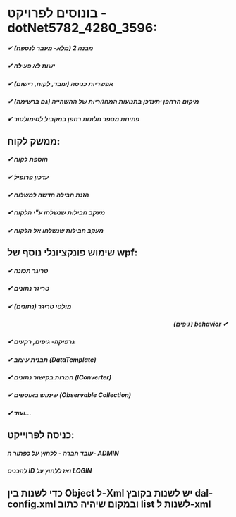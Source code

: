 # בונוסים לפרויקט - dotNet5782_4280_3596:
##### ✔︎ מבנה 2 (מלא- מעבר לנספח) 
##### ✔︎ ישות לא פעילה
##### ✔︎ אפשריות כניסה (עובד, לקוח, רישום)
##### ✔︎ מיקום הרחפן יתעדכן בתנועות המחזוריות של ההשהייה (גם ברשימה)
##### ✔︎ פתיחת מספר חלונות רחפן במקביל לסימולטור
## ממשק לקוח:
##### ✔︎ הוספת לקוח
##### ✔︎ עדכון פרופיל
##### ✔︎ הזנת חבילה חדשה למשלוח
##### ✔︎ מעקב חבילות שנשלחו ע"י הלקוח
##### ✔︎ מעקב חבילות שנשלחו אל הלקוח
## שימוש פונקציונלי נוסף של wpf:
##### ✔︎ טריגר תכונה 
##### ✔︎ טריגר נתונים
##### ✔︎ מולטי טריגר (נתונים) 
##### <div dir="rtl"> &#x202b; ✔︎ behavior (גיפים) </div>
##### ✔︎ גרפיקה- גיפים, רקעים
##### ✔︎ תבנית עיצוב (DataTemplate) 
##### ✔︎ המרות בקישור נתונים (IConverter)
##### ✔︎ שימוש באוספים (Observable Collection)
##### ✔︎ ועוד…

## כניסה לפרוייקט:
##### עובד חברה - ללחוץ על כפתור ה- ADMIN
##### להכניס ID ואז ללחוץ על LOGIN

## כדי לשנות בין Object ל-Xml יש לשנות בקובץ dal-config.xml ובמקום שיהיה כתוב list לשנות ל-xml
